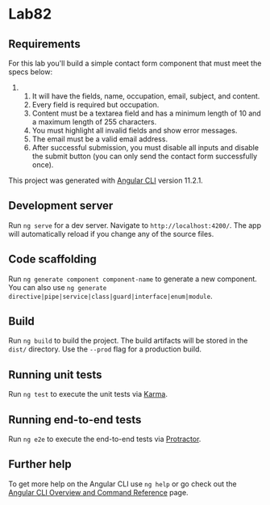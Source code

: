 # Lab82

## Requirements

For this lab you'll build a simple contact form component that must meet the specs below: 

1. 1. It will have the fields, name, occupation, email, subject, and content. 
   2. Every field is required but occupation.
   3. Content must be a textarea field and has a minimum length of 10 and a maximum length of 255 characters.
   4. You must highlight all invalid fields and show error messages.
   5. The email must be a valid email address.
   6. After successful submission, you must disable all inputs and disable the submit button (you can only send the contact form successfully once).

This project was generated with [Angular CLI](https://github.com/angular/angular-cli) version 11.2.1.

## Development server

Run `ng serve` for a dev server. Navigate to `http://localhost:4200/`. The app will automatically reload if you change any of the source files.

## Code scaffolding

Run `ng generate component component-name` to generate a new component. You can also use `ng generate directive|pipe|service|class|guard|interface|enum|module`.

## Build

Run `ng build` to build the project. The build artifacts will be stored in the `dist/` directory. Use the `--prod` flag for a production build.

## Running unit tests

Run `ng test` to execute the unit tests via [Karma](https://karma-runner.github.io).

## Running end-to-end tests

Run `ng e2e` to execute the end-to-end tests via [Protractor](http://www.protractortest.org/).

## Further help

To get more help on the Angular CLI use `ng help` or go check out the [Angular CLI Overview and Command Reference](https://angular.io/cli) page.
